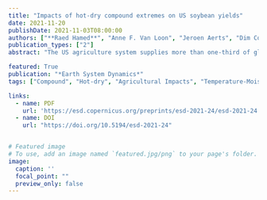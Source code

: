 ```yaml
---
title: "Impacts of hot-dry compound extremes on US soybean yields"
date: 2021-11-20
publishDate: 2021-11-03T08:00:00
authors: ["**Raed Hamed**", "Anne F. Van Loon", "Jeroen Aerts", "Dim Coumou"]
publication_types: ["2"]
abstract: "The US agriculture system supplies more than one-third of globally-traded soybean and with 90% of US soybean produced under rainfed agriculture, soybean trade is particularly sensitive to weather and climate variability. Average growing season climate conditions can explain about one-third of US soybean yield variability. Additionally, crops can be sensitive to specific short-term weather extremes, occurring in isolation or compounding at key moments throughout crop development. Here, we identify the dominant within-season climate drivers that can explain soybean yield variability in the US, and explore synergistic effects between drivers that can lead to severe impacts. The study combines weather data from reanalysis and satellite-informed root-zone soil moisture fields with sub-national crop yields using statistical methods that account for interaction effects. Our models can explain on average about two thirds of the year-to-year yield variability (70% on all years and 60% on out-of-sample predictions). The largest negative influence on soybean yields is driven by high temperature and low soil moisture during the summer crop reproductive period. Moreover, due to synergistic effects, heat is considerably more damaging to soybean crops during dry conditions, and less so during wet conditions. Compound and interacting hot and dry summer conditions (defined by the 95th and 5th percentiles of temperature and soil moisture, respectively) reduce yields by 2 standard deviation. This sensitivity is, respectively, 4 and 3 times larger than the sensitivity to hot or dry conditions alone. Other relevant drivers of negative yield responses are lower temperatures early and late in the season, excessive precipitation in early season and dry conditions in late season. The sensitivity to the identified drivers varies across the spatial domain with higher latitudes, and thus colder regions, positively affected by high temperature during the summer period. On the other hand, warmer south-eastern regions are positively affected by low temperature late season. Historic trends in identified drivers indicates that US soybean has generally benefited from recent shifts in weather except for increasing rainfall in the early season. Overall warming conditions have reduced the risk of frost in early and late-season and potentially allowed for earlier sowing dates. More importantly, summers have been getting cooler and wetter over eastern US. Still, despite these positive changes, we show that the frequency of compound hot-dry summer events has remained unchanged over 1946-2016. In the longer term, climate models project substantially warmer summers for the continental US but uncertainty remains whether this will be accompanied by drier conditions. This highlights a critical element to explore in future studies focused on US agricultural production risk under climate change."

featured: True
publication: "*Earth System Dynamics*"
tags: ["Compound", "Hot-dry", "Agricultural Impacts", "Temperature-Moisture Couplings","Soybean US"]

links:
  - name: PDF
    url: 'https://esd.copernicus.org/preprints/esd-2021-24/esd-2021-24.pdf'  
  - name: DOI
    url: "https://doi.org/10.5194/esd-2021-24"


# Featured image
# To use, add an image named `featured.jpg/png` to your page's folder. 
image:
  caption: ''
  focal_point: ""
  preview_only: false
---
```

